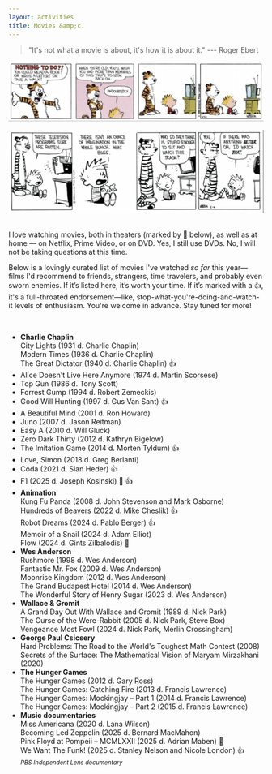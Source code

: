 ```yaml
---
layout: activities
title: Movies &amp;c.
---
```


> "It's not what a movie is about, it's how it is about it." --- Roger Ebert 

![ch-movies](images/ch5.png)

![ch-movies](images/ch5a.png)

<br>
I love watching movies, both in theaters (marked by 🎥 below), as well as at home &mdash; on Netflix, Prime Video, or on DVD. Yes, I still use DVDs. No, I will not be taking questions at this time.

Below is a lovingly curated list of movies I've watched *so far* this year&mdash;films I'd recommend to friends, strangers, time travelers, and probably even sworn enemies. If it’s listed here, it’s worth your time. If it’s marked with a 👍, it's a full-throated endorsement&mdash;like, stop-what-you're-doing-and-watch-it levels of enthusiasm. You're welcome in advance. Stay tuned for more!

<br>

- **Charlie Chaplin** <br>
  City Lights (1931 d. Charlie Chaplin) <br>
  Modern Times (1936 d. Charlie Chaplin) <br>
  The Great Dictator (1940 d. Charlie Chaplin)  👍
- Alice Doesn't Live Here Anymore (1974 d. Martin Scorsese)
- Top Gun (1986 d. Tony Scott)
- Forrest Gump (1994 d. Robert Zemeckis)
- Good Will Hunting (1997 d. Gus Van Sant)  👍
- A Beautiful Mind (2001 d. Ron Howard)
- Juno (2007 d. Jason Reitman)
- Easy A (2010 d. Will Gluck)
- Zero Dark Thirty (2012 d. Kathryn Bigelow)
- The Imitation Game (2014 d. Morten Tyldum) 👍
- Love, Simon (2018 d. Greg Berlanti)
- Coda (2021 d. Sian Heder) 👍
- F1 (2025 d. Joseph Kosinski) 🎥 👍
- **Animation** <br>
  Kung Fu Panda (2008 d. John Stevenson and Mark Osborne) <br>
  Hundreds of Beavers (2022 d. Mike Cheslik) 👍  <br>
  Robot Dreams (2024 d. Pablo Berger) 👍 <br>
  Memoir of a Snail (2024 d. Adam Elliot) <br>
  Flow (2024 d. Gints Zilbalodis) 🎥
- **Wes Anderson** <br>
  Rushmore (1998 d. Wes Anderson) <br>
  Fantastic Mr. Fox (2009 d. Wes Anderson) <br>
  Moonrise Kingdom (2012 d. Wes Anderson) <br>
  The Grand Budapest Hotel (2014 d. Wes Anderson) <br>
  The Wonderful Story of Henry Sugar (2023 d. Wes Anderson) <br>
- **Wallace & Gromit** <br>
  A Grand Day Out With Wallace and Gromit (1989 d. Nick Park) <br>
  The Curse of the Were-Rabbit (2005 d. Nick Park, Steve Box) <br>
  Vengeance Most Fowl (2024 d. Nick Park, Merlin Crossingham)
- **George Paul Csicsery** <br>
  Hard Problems: The Road to the World's Toughest Math Contest (2008) <br>
  Secrets of the Surface: The Mathematical Vision of Maryam Mirzakhani (2020)
- **The Hunger Games** <br>
  The Hunger Games (2012 d. Gary Ross) <br>
  The Hunger Games: Catching Fire (2013 d. Francis Lawrence) <br>
  The Hunger Games: Mockingjay – Part 1 (2014 d. Francis Lawrence) <br>
  The Hunger Games: Mockingjay – Part 2 (2015 d. Francis Lawrence)
- **Music documentaries** <br>
  Miss Americana (2020 d. Lana Wilson) <br>
  Becoming Led Zeppelin (2025 d. Bernard MacMahon) <br>
  Pink Floyd at Pompeii – MCMLXXII (2025 d. Adrian Maben) 🎥 <br>
  We Want The Funk! (2025 d. Stanley Nelson and Nicole London) 👍 <br> <small>_PBS Independent Lens documentary_</small>
